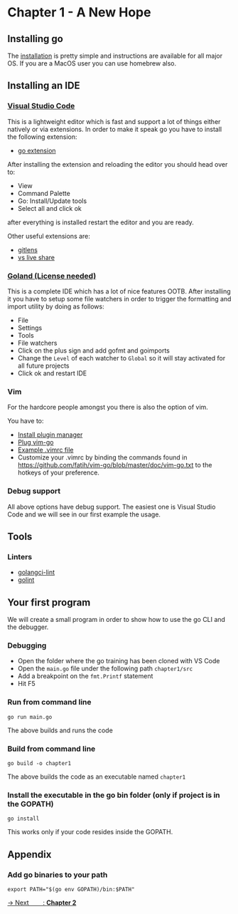 # Chapter 1 - A New Hope

## Installing go

The [installation](https://golang.org/dl/) is pretty simple and instructions are available for all major OS.
If you are a MacOS user you can use homebrew also.

## Installing an IDE

### [Visual Studio Code](https://code.visualstudio.com/)

This is a lightweight editor which is fast and support a lot of things either natively or via extensions. In order to make it speak go you have to install the following extension:

- [go extension](https://marketplace.visualstudio.com/items?itemName=ms-vscode.Go)

After installing the extension and reloading the editor you should head over to:

- View
- Command Palette
- Go: Install/Update tools
- Select all and click ok

after everything is installed restart the editor and you are ready.

Other useful extensions are:

- [gitlens](https://gitlens.amod.io/)
- [vs live share](https://marketplace.visualstudio.com/items?itemName=MS-vsliveshare.vsliveshare)

### [Goland (License needed)](https://www.jetbrains.com/go/)

This is a complete IDE which has a lot of nice features OOTB.
After installing it you have to setup some file watchers in order to trigger the formatting and import utility by doing as follows:

- File
- Settings
- Tools
- File watchers
- Click on the plus sign and add gofmt and  goimports
- Change the `Level` of each watcher to `Global` so it will stay activated for all future projects
- Click ok and restart IDE

### Vim

For the hardcore people amongst you there is also the option of vim.

You have to:

- [Install plugin manager](https://github.com/junegunn/vim-plug)
- [Plug vim-go](https://github.com/fatih/vim-go)
- [Example .vimrc file](https://github.com/fatih/dotfiles/blob/master/vimrc)
- Customize your .vimrc by binding the commands found in https://github.com/fatih/vim-go/blob/master/doc/vim-go.txt to the hotkeys of your preference.

### Debug support

All above options have debug support. The easiest one is Visual Studio Code and we will see in our first example the usage.

## Tools

### Linters

- [golangci-lint](https://github.com/golangci/golangci-lint)
- [golint](https://github.com/golang/lint)

## Your first program

We will create a small program in order to show how to use the go CLI and the debugger.

### Debugging

- Open the folder where the go training has been cloned with VS Code
- Open the `main.go` file under the following path `chapter1/src`
- Add a breakpoint on the `fmt.Printf` statement
- Hit F5

### Run from command line

    go run main.go

The above builds and runs the code

### Build from command line

    go build -o chapter1

The above builds the code as an executable named `chapter1`

### Install the executable in the go bin folder (only if project is in the GOPATH)

    go install

This works only if your code resides inside the GOPATH.

## Appendix

### Add go binaries to your path

    export PATH="$(go env GOPATH)/bin:$PATH"

[-> Next&nbsp;&nbsp;&nbsp;&nbsp;&nbsp;&nbsp;&nbsp;&nbsp;: **Chapter 2**](../chapter2/README.md)
